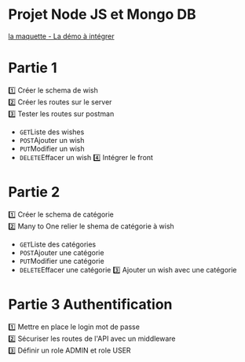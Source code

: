 # Projet Node JS et Mongo DB
[la maquette - La démo à intégrer](https://seven-valley.github.io/projet-node-js-mongo-db/)

# Partie 1
:one: Créer le schema de wish  
:two: Créer les routes sur le server  
:three: Tester les routes sur postman  
- <code>GET</code>Liste des wishes
- <code>POST</code>Ajouter un wish
- <code>PUT</code>Modifier un wish
- <code>DELETE</code>Effacer un wish
:four: Intégrer le front

# Partie 2
:one: Créer le schema de catégorie  
:two: Many to One relier le shema de catégorie à wish 
- <code>GET</code>Liste des catégories
- <code>POST</code>Ajouter une catégorie
- <code>PUT</code>Modifier une catégorie
- <code>DELETE</code>Effacer une catégorie
:three: Ajouter un wish avec une catégorie

# Partie 3 Authentification
:one: Mettre en place le login mot de passe  
:two: Sécuriser les routes de l'API avec un middleware   
:three: Définir un role ADMIN et role USER
